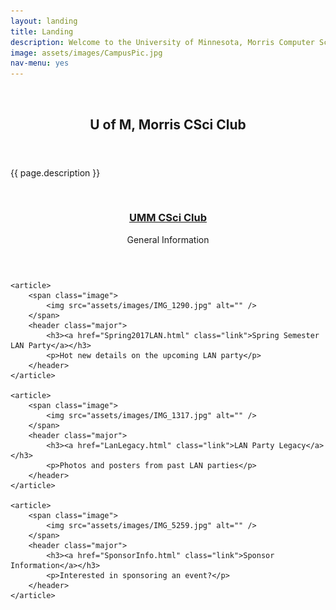 ```yaml
---
layout: landing
title: Landing
description: Welcome to the University of Minnesota, Morris Computer Science Club information page.
image: assets/images/CampusPic.jpg
nav-menu: yes
---
```


<!-- Banner -->
<!-- Note: The "styleN" class below should match that of the header element. -->
<section id="banner" class="style2">
	<div class="inner">
		<span class="image">
			<img src="{{ site.baseurl }}/{{ page.image }}" alt="" />
		</span>
		<header class="major">
			<h1>U of M, Morris CSci Club</h1>
		</header>
		<div class="content">
			<p>{{ page.description }}</p>
		</div>
	</div>
</section>

<!-- Main -->
<div id="main">

<!-- One -->
<section id="one" class="tiles">
	<article>
		<span class="image">
			<img src="assets/images/IMG_1310.jpg" alt="" />
		</span>
		<header class="major">
			<h3><a href="GeneralInfo.html" class="link">UMM CSci Club</a></h3>
			<p>General Information</p>
		</header>
	</article>

	<article>
		<span class="image">
			<img src="assets/images/IMG_1290.jpg" alt="" />
		</span>
		<header class="major">
			<h3><a href="Spring2017LAN.html" class="link">Spring Semester LAN Party</a></h3>
			<p>Hot new details on the upcoming LAN party</p>
		</header>
	</article>

	<article>
		<span class="image">
			<img src="assets/images/IMG_1317.jpg" alt="" />
		</span>
		<header class="major">
			<h3><a href="LanLegacy.html" class="link">LAN Party Legacy</a></h3>
			<p>Photos and posters from past LAN parties</p>
		</header>
	</article>

	<article>
		<span class="image">
			<img src="assets/images/IMG_5259.jpg" alt="" />
		</span>
		<header class="major">
			<h3><a href="SponsorInfo.html" class="link">Sponsor Information</a></h3>
			<p>Interested in sponsoring an event?</p>
		</header>
	</article>
</section>
<!--
<!-- One -->
<!-- <section id="one">
	<div class="inner">
		<header class="major">
			<h2>UMM LAN Party</h2>
		</header>
		<p>The UMM LAN party is an open event held each semester by the Computer Science Club in Oyate hall. </p>
	</div>
</section> -->


<!-- Two -->
<!-- <section id="style2" class="spotlights">
	<section>
		<a href="2017Spring.html" class="image">
			<img src="assets/images/IMG_1290.jpg" alt="" data-position="center center" />
		</a>
		<div class="content">
			<div class="inner">
				<header class="major">
					<h3>2017 Spring Semester LAN Party (Coming Up Next!)</h3>
				</header>
				<p>Get the hot new details on the upcoming LAN party!</p>
				<ul class="actions">
					<li><a href="2017Spring.html" class="button">Learn more</a></li>
				</ul>
			</div>
		</div>
	</section>

	<section>
		<a href="LANContent.html" class="image">
			<img src="assets/images/IMG_5259.jpg" alt="" data-position="top center" />
		</a>
		<div class="content">
			<div class="inner">
				<header class="major">
					<h3>All for Fun, and Fun for All!</h3>
				</header>
				<p>The UMM LAN Party offers a variety of games for students to play. </p>
				<ul class="actions">
					<li><a href="LANContent.html" class="button">Learn more</a></li>
				</ul>
			</div>
		</div>
	</section>

	<section>
		<a href="LanLegacy.html" class="image">
			<img src="assets/images/IMG_1317.jpg" alt="" data-position="25% 25%" />
		</a>
		<div class="content">
			<div class="inner">
				<header class="major">
					<h3>LAN Party Legacy</h3>
				</header>
				<p>See photos, posters, and other information about past LAN parties.</p>
				<ul class="actions">
					<li><a href="LanLegacy.html" class="button">Learn more</a></li>
				</ul>
			</div>
		</div>
	</section>
</section> -->
</div>
